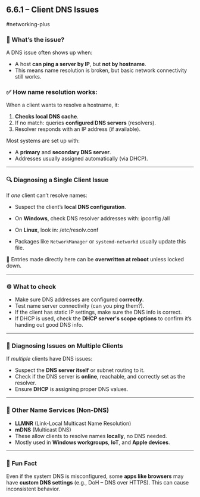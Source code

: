 ## 6.6.1 – Client DNS Issues
#networking-plus

### 🧱 What’s the issue?
A DNS issue often shows up when:
- A host **can ping a server by IP**, but **not by hostname**.
- This means name resolution is broken, but basic network connectivity still works.

### ✅ How name resolution works:
When a client wants to resolve a hostname, it:
1. **Checks local DNS cache**.
2. If no match: queries **configured DNS servers** (resolvers).
3. Resolver responds with an IP address (if available).

Most systems are set up with:
- A **primary** and **secondary DNS server**.
- Addresses usually assigned automatically (via DHCP).

---

### 🔍 Diagnosing a Single Client Issue
If *one* client can’t resolve names:
- Suspect the client’s **local DNS configuration**.
- On **Windows**, check DNS resolver addresses with:
ipconfig /all
- On **Linux**, look in:
/etc/resolv.conf

- Packages like `NetworkManager` or `systemd-networkd` usually update this file.

🧱 Entries made directly here can be **overwritten at reboot** unless locked down.

---

### ⚙️ What to check
- Make sure DNS addresses are configured **correctly**.
- Test name server connectivity (can you ping them?).
- If the client has static IP settings, make sure the DNS info is correct.
- If DHCP is used, check the **DHCP server's scope options** to confirm it’s handing out good DNS info.

---

### 👥 Diagnosing Issues on Multiple Clients
If *multiple* clients have DNS issues:
- Suspect the **DNS server itself** or subnet routing to it.
- Check if the DNS server is **online**, reachable, and correctly set as the resolver.
- Ensure **DHCP** is assigning proper DNS values.

---

### 🧠 Other Name Services (Non-DNS)
- **LLMNR** (Link-Local Multicast Name Resolution)
- **mDNS** (Multicast DNS)
- These allow clients to resolve names **locally**, no DNS needed.
- Mostly used in **Windows workgroups**, **IoT**, and **Apple devices**.

---

### 🔎 Fun Fact
Even if the system DNS is misconfigured, some **apps like browsers** may have **custom DNS settings** (e.g., DoH – DNS over HTTPS). This can cause inconsistent behavior.

